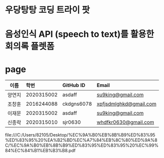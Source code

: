 # 우당탕탕 코딩 트라이 팟

# 음성인식 API (speech to text)를 활용한 회의록 플렛폼
 
 
 
 # page

| 이름 | 학번 | GitHub ID | Email |
|:---:|:---|:---|:---|
| 양연지| 2020315002 | asdaff | su9king@gmail.com |
| 조창훈| 2016244088 | ckdgns6078 | xpfjsdmlghkd@gmail.com |
| 이재문| 2020315002 | asdaff | su9king@gmail.com |
| 신종락| 2020315010 | sjr0630 | whdfkr0630@gmail.com


file:///C:/Users/82105/Desktop/%EC%9A%B0%EB%8B%B9%ED%83%95%ED%83%95%20%EA%B2%BD%EC%A7%84%EB%8C%80%ED%9A%8C/%EC%9A%B0%EB%8B%B9%ED%83%95%ED%83%95%20%EC%99%84%EC%84%B1%EB%B3%B8.pdf
